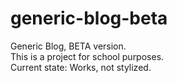 # generic-blog-beta
Generic Blog, BETA version.<br>
This is a project for school purposes.<br>
Current state: Works, not stylized.
